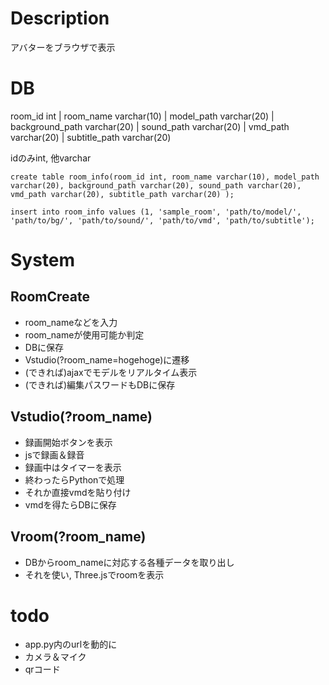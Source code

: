 # Description
アバターをブラウザで表示

# DB
room_id int | room_name varchar(10) | model_path varchar(20) | background_path varchar(20) | sound_path varchar(20) | vmd_path varchar(20) |  subtitle_path varchar(20)

idのみint, 他varchar

```
create table room_info(room_id int, room_name varchar(10), model_path varchar(20), background_path varchar(20), sound_path varchar(20), vmd_path varchar(20), subtitle_path varchar(20) );
```

```
insert into room_info values (1, 'sample_room', 'path/to/model/', 'path/to/bg/', 'path/to/sound/', 'path/to/vmd', 'path/to/subtitle');
```

# System
## RoomCreate
- room_nameなどを入力
- room_nameが使用可能か判定
- DBに保存
- Vstudio(?room_name=hogehoge)に遷移
- (できれば)ajaxでモデルをリアルタイム表示
- (できれば)編集パスワードもDBに保存

## Vstudio(?room_name)
- 録画開始ボタンを表示
- jsで録画＆録音
- 録画中はタイマーを表示
- 終わったらPythonで処理
- それか直接vmdを貼り付け
- vmdを得たらDBに保存

## Vroom(?room_name)
- DBからroom_nameに対応する各種データを取り出し
- それを使い, Three.jsでroomを表示

# todo
- app.py内のurlを動的に
- カメラ＆マイク
- qrコード